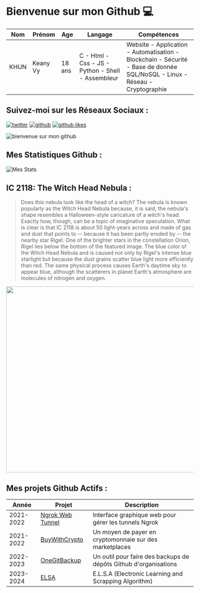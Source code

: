 # Bienvenue sur mon Github 💻
| Nom | Prénom | Age | Langage | Compétences |
|---  |---     |---  |---      |---
| KHUN | Keany Vy | 18 ans | C - Html - Css - JS - Python - Shell - Assembleur | Website - Application - Automatisation - Blockchain - Sécurité - Base de donnée SQL/NoSQL - Linux - Réseau - Cryptographie |

## Suivez-moi sur les Réseaux Sociaux :
[![twitter](https://img.shields.io/twitter/follow/thisiskeanyvy?style=social)](https://twitter.com/thisiskeanyvy)
[![github](https://img.shields.io/github/followers/thisiskeanyvy?style=social)](https://github.com/thisiskeanyvy?tab=followers)
[![github likes](https://img.shields.io/github/stars/thisiskeanyvy?style=social)](https://github.com/thisiskeanyvy)

![bienvenue sur mon github](https://thisiskeanyvy-hosting.pages.dev/banner.gif)

## Mes Statistiques Github :
![Mes Stats](https://github-readme-stats.vercel.app/api?username=thisiskeanyvy&show_icons=true&theme=radical)

## IC 2118: The Witch Head Nebula :

> Does this nebula look like the head of a witch? The nebula is known popularly as the Witch Head Nebula because, it is said, the nebula's shape resembles a Halloween-style caricature of a witch's head. Exactly how, though, can be a topic of imaginative speculation.  What is clear is that IC 2118 is about 50 light-years across and made of gas and dust that points to -- because it has been partly eroded by -- the nearby star Rigel. One of the brighter stars in the constellation Orion, Rigel lies below the bottom of the featured image. The blue color of the Witch Head Nebula and is caused not only by Rigel's intense blue starlight but because the dust grains scatter blue light more efficiently than red.  The same physical process causes Earth's daytime sky to appear blue, although the scatterers in planet Earth's atmosphere are molecules of nitrogen and oxygen.

<img src='https://apod.nasa.gov/apod/image/2310/WitchHead_Alharbi_1080.jpg' width="800" height="500"/>

## Mes projets Github Actifs :
| Année | Projet | Description |
|---   |---     |---          |
| 2021-2022 | [Ngrok Web Tunnel](https://github.com/thisiskeanyvy/ngrok-web-manager) | Interface graphique web pour gérer les tunnels Ngrok |
| 2021-2022 | [BuyWithCrypto](https://github.com/BuyWithCrypto) | Un moyen de payer en cryptomonnaie sur des marketplaces |
| 2022-2023 | [OneGitBackup](https://github.com/BuyWithCrypto/OneGitBackup) | Un outil pour faire des backups de dépôts Github d'organisations |
| 2023-2024 | [ELSA](https://github.com/thisiskeanyvy/ELSA) | E.L.S.A (Electronic Learning and Scrapping Algorithm) |